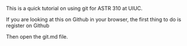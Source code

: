 This is a quick tutorial on using git for ASTR 310 at UIUC.

If you are looking at this on Github in your browser, the first thing to do is register on Github

Then open the git.md file.
